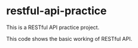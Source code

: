 # restful-api-practice
This is a RESTful API practice project.

This code shows the basic working of RESTful API.
